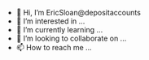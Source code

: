 - 👋 Hi, I’m EricSloan@depositaccounts
- 👀 I’m interested in ...
- 🌱 I’m currently learning ...
- 💞️ I’m looking to collaborate on ...
- 📫 How to reach me ...

<!---
depositaccounts/depositaccounts is a ✨ special ✨ repository because its `README.md` (this file) appears on your GitHub profile.
You can click the Preview link to take a look at your changes.
--->
